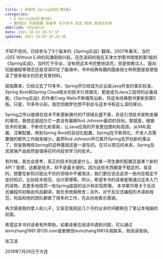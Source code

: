 ```yaml
---
title: 2 译者序_Spring实战(第5版)
categories:
  - 6 Spring实战(第5版)
  - 第0部分 内容提要 译者序 关于本书 前言 致谢 资源与支持
abbrlink: f91e82cb
date: 2021-10-03 18:57:57
updated: 2021-10-03 20:28:30
---
```

不知不觉间，已经参与了3个版本的《Spring实战》翻译。2007年春天，当时J2EE Without EJB的风潮刚刚兴起，还在读研的我在天津大学图书馆借到第1版的《Spring实战》，当时忙于毕业，没有把这本书完整地读完，但是依赖注入、面向切面编程等理念还是深深印在了脑海中，书中经典有趣的圆桌骑士样例更是驱使我读了很多相关的历史背景材料。

屈指算来，已经过去了10多年，Spring早已经成为企业级Java开发的事实标准，Spring Boot和Spring Cloud相关的技术引领潮流，更是成为Java工程师的必备技能。《Spring实战》的作者Craig Walls不断推陈出新，将这本经典图书更新到第5版。只是，10多年以前，我恐怕做梦也想不到会与这本书有这么深的缘分。

Spring之所以能够在技术不断更新换代的IT领域长盛不衰，并且引领技术架构发展的潮流，我想这是因为它一直没有偏离Rod Johnson最初的目标。那就是，根据技术的发展，不断优化和革新，让Java应用的开发更加便利和高效。从XML配置、注解配置，再到Spring Boot的自动化配置，Spring在不断简化，开发人员需要做的额外工作越来越少。虽然Rod Johnson早已离开Spring去开创新的事业了，但是我相信Spring的这种基因还是一直在的。在可以预见的未来，Spring及其家族产品依然是值得花时间投资学习的技术。

有时候，我也会思考，真正的技术到底是什么，是某一项生僻的配置还是某个新的API？我想，这都是技术，却不是最关键的。因为这些东西都是不稳定的、易变的，想要在新知识层出不穷的领域中不被淘汰，我们更应该去追求一些内在稳定不变的知识，比如技术规范、设计原理等。所以，希望本书的读者能够通过这本入门的读物，去更多地探究一些Spring底层的设计和实现原理。
本书第10章关于反应式编程的初稿由何品翻译，我负责统稿修改；另外，对于反应式编程的术语和规范，何品和他的团队都做了很多的工作，在此向他表示感谢。

再次感谢我的爱人和儿子，又容忍我把这几个月的业余时间都耗在了笔记本电脑的前面。

希望这本书对读者有所帮助，如果读者在阅读中遇到问题，可以通过levinzhang1981 @126.com或者微信levinzhang1981与我联系，祝阅读愉快。

张卫滨

2019年7月29日于大连
